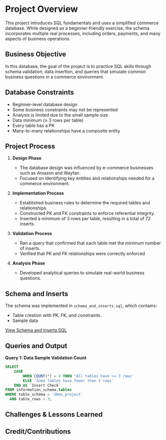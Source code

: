 # Project Overview <!-- Purpose of the Project -->

This project introduces SQL fundamentals and uses a simplified commerce database. While designed as a beginner-friendly exercise, the schema incorporates multiple real processes, including orders, payments, and many aspects of business operations.


## Business Objective <!-- Goal of the Project -->

In this database, the goal of the project is to practice SQL skills through schema validation, data insertion, and queries that simulate common business questions in a commerce environment. 


## Database Constraints 

- Beginner-level database design 
- Some business constraints may not be represented 
- Analysis is limited due to the small sample size
- Data minimum (≥ 3 rows per table)
- Every table has a PK
- Many-to-many relationships have a composite entity 


## Project Process

1. **Design Phase**
    - The database design was influenced by e-commerce businesses such as Amazon and Wayfair.
    - Focused on identifying key entities and relationships needed for a commerce environment.

2. **Implementation Process**
    - Established business rules to determine the required tables and relationships.
    - Constructed PK and FK constraints to enforce referential integrity.
    - Inserted a minimum of 3 rows per table, resulting in a total of 72 inserts.

3. **Validation Process** 
    - Ran a query that confirmed that each table met the minimum number of inserts.
    - Verified that PK and FK relationships were correctly enforced 

4. **Analysis Phase**
    - Developed analytical queries to simulate real-world business questions. 


## Schema and Inserts 

The schema was implemented in `schema_and_inserts.sql`, which contains:
- Table creation with PK, FK, and constraints.
- Sample data

[View Schema and Inserts SQL](schema_and_inserts.sql)


## Queries and Output

<detail>
  <summary><b>Query 1: Data Sample Validation Count</b></summarr>
    
```sql
SELECT 
    CASE 
        WHEN COUNT(*) = 0 THEN 'All tables have >= 3 rows'
        ELSE 'Some tables have fewer than 3 rows'
    END AS `Insert Check`
FROM information_schema.tables
WHERE table_schema = 'dbms_project'
  AND table_rows < 3;
```


## Challenges & Lessons Learned 



## Credit/Contributions 


